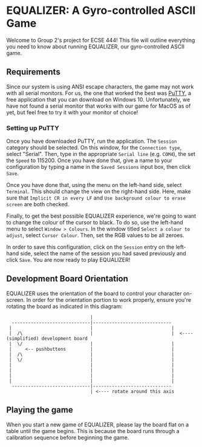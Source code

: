 # EQUALIZER: A Gyro-controlled ASCII Game
Welcome to Group 2's project for ECSE 444! This file will outline everything you need to know about running EQUALIZER, our gyro-controlled ASCII game.

## Requirements
Since our system is using ANSI escape characters, the game may not work with all serial monitors. For us, the one that worked the best was [PuTTY](https://www.putty.org/), a free application that you can download on Windows 10. Unfortunately, we have not found a serial monitor that works with our game for MacOS as of yet, but feel free to try it with your monitor of choice!

### Setting up PuTTY
Once you have downloaded PuTTY, run the application. The `Session` category should be selected. On this window, for the `Connection type`, select "Serial". Then, type in the appropriate `Serial line` (e.g. `COM4`), the set the `Speed` to 115200. Once you have done that, give a name to your configuration by typing a name in the `Saved Sessions` input box, then click `Save`.

Once you have done that, using the menu on the left-hand side, select `Terminal`. This should change the view on the right-hand side. Here, make sure that `Implicit CR in every LF` and `Use background colour to erase screen` are both checked.

Finally, to get the best possible EQUALIZER experience, we're going to want to change the colour of the cursor to black. To do so, use the left-hand menu to select `Window > Colours`. In the window titled `Select a colour to adjust`, select `Cursor Colour`. Then, set the RGB values to be all zeroes.

In order to save this configuration, click on the `Session` entry on the left-hand side, select the name of the session you had saved previously and click `Save`. You are now ready to play EQUALIZER!

## Development Board Orientation
EQUALIZER uses the orientation of the board to control your character on-screen. In order for the orientation portion to work properly, ensure you're rotating the board as indicated in this diagram:
```
                               |
  -----------------------------|-----------------------------
 |                             |                             |
 |  /\                         |                             |  <---- (simplified) development board
 |  \/                         |                             |
 |     <-- pushbuttons         |                             |
 |  /\                         |                             |
 |  \/                         |                             |
 |                             |                             |
 |                             |                             |
 |                             |                             |
 |                             |                             |
  -----------------------------|-----------------------------
                               | <---- rotate around this axis
```

## Playing the game
When you start a new game of EQUALIZER, please lay the board flat on a table until the game begins. This is because the board runs through a calibration sequence before beginning the game.
